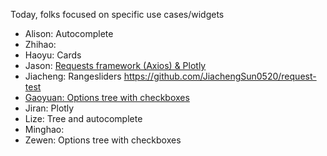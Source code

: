 Today, folks focused on specific use cases/widgets

* Alison: Autocomplete
* Zhihao: 
* Haoyu: Cards
* Jason: [Requests framework (Axios) & Plotly]([https://github.com/JasonFang99/Voyage_Request_Test](https://react-plot.herokuapp.com/))
* Jiacheng: Rangesliders https://github.com/JiachengSun0520/request-test
* [Gaoyuan: Options tree with checkboxes](https://github.com/GoyaChen/my-app)
* Jiran: Plotly
* Lize: Tree and autocomplete
* Minghao:
* Zewen: Options tree with checkboxes
